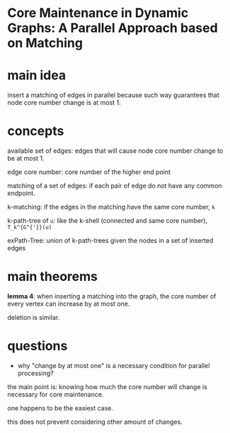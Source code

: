 # Core Maintenance in Dynamic Graphs: A Parallel Approach based on Matching

# main idea

insert a matching of edges in parallel because such way guarantees that node core number change is at most 1. 

# concepts

available set of edges: edges that will cause node core number change to be at most 1. 

edge core number: core number of the higher end point

matching of a set of edges: if each pair of edge do not have any common endpoint. 

k-matching: if the edges in the matching have the same core number, `k`

k-path-tree of `u`: like the k-shell (connected and same core number), `T_k^{G^{'}}(u)`

exPath-Tree: union of k-path-trees given the nodes in a set of inserted edges 


# main theorems

**lemma 4**: when inserting a matching into the graph, the core number of every vertex can increase by at most one. 

deletion is similar.

# questions

- why "change by at most one" is a necessary condition for parallel processing?

the main point is: knowing how much the core number will change is necessary for core maintenance. 

one happens to be the easiest case. 

this does not prevent considering other amount of changes. 

